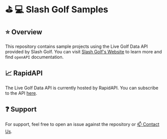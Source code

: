 # :golf: :computer: Slash Golf Samples

## :star: Overview
This repository contains sample projects using the Live Golf Data API provided by Slash Golf. You can visit 
[Slash Golf's Website](https://slashgolf.dev) to learn more and find `openAPI` documentation.

## :chart_with_upwards_trend: RapidAPI
The Live Golf Data API is currently hosted by RapidAPI. You can subscribe to the API [here](https://rapidapi.com/slashgolf/api/live-golf-data/pricing).

## :question: Support
For support, feel free to open an issue against the repository or [:mailbox: Contact Us](mailto:slashgolfapi@gmail.com).
